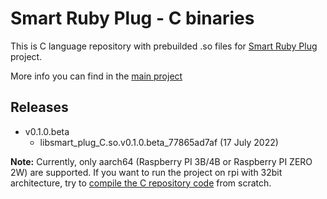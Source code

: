 # Smart Ruby Plug - C binaries

This is C language repository with prebuilded .so files for [Smart Ruby Plug](https://github.com/Matho/smart_ruby_plug) project. 

More info you can find in the [main project](https://github.com/Matho/smart_ruby_plug)

## Releases
- v0.1.0.beta
  - libsmart_plug_C.so.v0.1.0.beta_77865ad7af (17 July 2022)

**Note:**  Currently, only aarch64 (Raspberry PI 3B/4B or Raspberry PI ZERO 2W) are supported.
If you want to run the project on rpi with 32bit architecture, try to [compile the C repository code](https://github.com/Matho/smart_ruby_plug#34-installing-display-dependencies-and-compiling-the-c-source-code) from scratch. 

